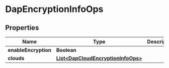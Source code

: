 

# DapEncryptionInfoOps


## Properties

Name | Type | Description | Notes
------------ | ------------- | ------------- | -------------
**enableEncryption** | **Boolean** |  |  [optional]
**clouds** | [**List&lt;DapCloudEncryptionInfoOps&gt;**](DapCloudEncryptionInfoOps.md) |  |  [optional]



